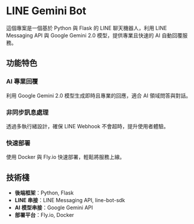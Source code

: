 # LINE Gemini Bot

這個專案是一個基於 Python 與 Flask 的 LINE 聊天機器人，利用 LINE Messaging API 與 Google Gemini 2.0 模型，提供專業且快速的 AI 自動回覆服務。

## 功能特色

### AI 專業回覆
利用 Google Gemini 2.0 模型生成即時且專業的回應，適合 AI 領域問答與對話。

### 非同步訊息處理
透過多執行緒設計，確保 LINE Webhook 不會超時，提升使用者體驗。

### 快速部署
使用 Docker 與 Fly.io 快速部署，輕鬆將服務上線。

## 技術棧

- **後端框架**：Python, Flask
- **LINE 串接**：LINE Messaging API, line-bot-sdk
- **AI 模型串接**：Google Gemini API
- **部署平台**：Fly.io, Docker
